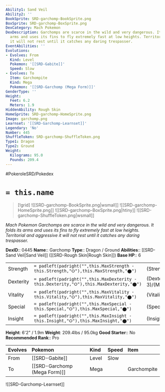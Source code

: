 ```yaml
---
Ability1: Sand Veil
Ability2: ''
BookSprite: SRD-garchomp-BookSprite.png
BoxSprite: SRD-garchomp-BoxSprite.png
DexCategory: Mach Pokemon
DexDescription: Garchomps are scarce in the wild and very dangerous. It folds its
  arms and uses its fins to fly extremely fast at low heights. Territorial and aggressive
  it will not rest until it catches any daring trespasser.
EventAbilities: ''
Evolutions:
- Evolves: From
  Kind: Level
  Pokemon: '[[SRD-Gabite]]'
  Speed: Slow
- Evolves: To
  Item: Garchompite
  Kind: Mega
  Pokemon: '[[SRD-Garchomp (Mega Form)]]'
GenderType: ''
Height:
  Feet: 6.2
  Meters: 1.9
HiddenAbility: Rough Skin
HomeSprite: SRD-garchomp-HomeSprite.png
Image: garchomp.png
Learnset: '[[SRD-Garchomp-Learnset]]'
Legendary: 'No'
Number: 445
ShuffleToken: SRD-garchomp-ShuffleToken.png
Type1: Dragon
Type2: Ground
Weight:
  Kilograms: 95.0
  Pounds: 209.4
---
```


#PokeroleSRD/Pokedex

# `= this.name`

> [!grid]
> ![[SRD-garchomp-BookSprite.png|wsmall]]
> ![[SRD-garchomp-HomeSprite.png]]
> ![[SRD-garchomp-BoxSprite.png|htiny]]
> ![[SRD-garchomp-ShuffleToken.png|wsmall]]


*Mach Pokemon*
*Garchomps are scarce in the wild and very dangerous. It folds its arms and uses its fins to fly extremely fast at low heights. Territorial and aggressive it will not rest until it catches any daring trespasser.*

**DexID**:: 0445
**Name**:: Garchomp
**Type**:: Dragon / Ground
**Abilities**:: [[SRD-Sand Veil|Sand Veil]] ([[SRD-Rough Skin|Rough Skin]])
**Base HP**:: 6

|           |                                                                                        |                                          |
| --------- | -------------------------------------------------------------------------------------- | ---------------------------------------- |
| Strength  | `= padleft(padright("",this.MaxStrength - this.Strength,"⭘"),this.MaxStrength,"⬤")`    | (Strength::3)/(MaxStrength::7)   |
| Dexterity | `= padleft(padright("",this.MaxDexterity - this.Dexterity,"⭘"),this.MaxDexterity,"⬤")` | (Dexterity:: 3)/(MaxDexterity::6) |
| Vitality  | `= padleft(padright("",this.MaxVitality - this.Vitality,"⭘"),this.MaxVitality,"⬤")`    | (Vitality::3)/(MaxVitality::6)   |
| Special   | `= padleft(padright("",this.MaxSpecial - this.Special,"⭘"),this.MaxSpecial,"⬤")`       | (Special::2)/(MaxSpecial::5)     |
| Insight   | `= padleft(padright("",this.MaxInsight - this.Insight,"⭘"),this.MaxInsight,"⬤")`       | (Insight::2)/(MaxInsight::5)     |

**Height**: 6'2" / 1.9m
**Weight**: 209.4lbs / 95.0kg
**Good Starter**:: No
**Recommended Rank**:: Pro

| Evolves   | Pokemon                      | Kind   | Speed   | Item        |
|:----------|:-----------------------------|:-------|:--------|:------------|
| From      | [[SRD-Gabite]]               | Level  | Slow    |             |
| To        | [[SRD-Garchomp (Mega Form)]] | Mega   |         | Garchompite |

![[SRD-Garchomp-Learnset]]